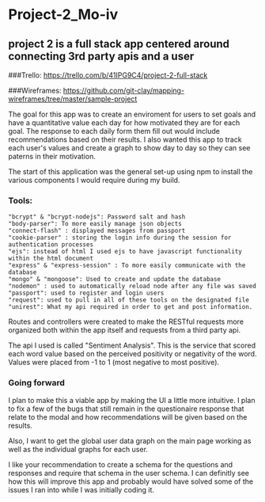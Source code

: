 # Project-2_Mo-iv
## project 2 is a full stack app centered around connecting 3rd party apis and a user

###Trello: https://trello.com/b/41IPG9C4/project-2-full-stack

###Wireframes: https://github.com/git-clay/mapping-wireframes/tree/master/sample-project

The goal for this app was to create an enviroment for users to set goals and have a quantitative value each day for how motivated they are for each goal.  The response to each daily form them fill out would include recommendations based on their results.  I also wanted this app to track each user's values and create a graph to show day to day so they can see paterns in their motivation. 

The start of this application was the general set-up using npm to install the various components I would require during my build.   

### Tools:
    "bcrypt" & "bcrypt-nodejs": Password salt and hash
    "body-parser": To more easily manage json objects
    "connect-flash" : displayed messages from passport
    "cookie-parser" : storing the login info during the session for authentication processes
    "ejs": instead of html I used ejs to have javascript functionality within the html document
    "express" & "express-session" : To more easily communicate with the database
    "mongo" & "mongoose": Used to create and update the database
    "nodemon" : used to automatically reload node after any file was saved
    "passport": used to register and login users
    "request": used to pull in all of these tools on the designated file
    "unirest": What my api required in order to get and post information.


Routes and controllers were created to make the RESTful requests more organized both within the app itself and requests from a third party api.  

The api I used is called "Sentiment Analysis". This is the service that scored each word value based on the perceived positivity or negativity of the word.  Values were placed from -1 to 1 (most negative to most positive).

### Going forward
I plan to make this a viable app by making the UI a little more intuitive.  I plan to fix a few of the bugs that still remain in the questionaire response that relate to the modal and how recommendations will be given based on the results.

Also, I want to get the global user data graph on the main page working as well as the individual graphs for each user.  

I like your recommendation to create a schema for the questions and responses and require that schema in the user schema.  I can definitly see how this will improve this app and probably would have solved some of the issues I ran into while I was initially coding it.
